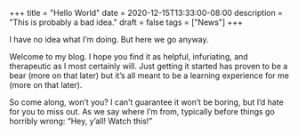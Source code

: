 +++
title = "Hello World"
date = 2020-12-15T13:33:00-08:00
description = "This is probably a bad idea."
draft = false
tags = ["News"]
+++

I have no idea what I’m doing. But here we go anyway.

Welcome to my blog. I hope you find it as helpful, infuriating, and therapeutic as I most certainly will. Just getting it started has proven to be a bear (more on that later) but it’s all meant to be a learning experience for me (more on that later).

So come along, won’t you? I can’t guarantee it won’t be boring, but I’d hate for you to miss out. As we say where I’m from, typically before things go horribly wrong: “Hey, y’all! Watch this!”